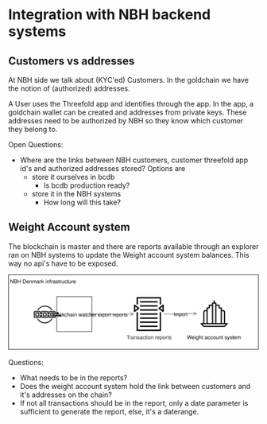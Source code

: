  # Integration with NBH backend systems

## Customers vs addresses

At NBH side we talk about (KYC'ed) Customers. In the goldchain we have the notion of (authorized) addresses.

A User uses the Threefold app and identifies through the app. 
In the app, a goldchain wallet can be created and addresses from private keys. These addresses need to be authorized by NBH so they know which customer they belong to.

Open Questions:
- Where are the links between NBH customers, customer threefold app id's and authorized addresses stored?
   Options are
   - store it ourselves in bcdb
       - Is bcdb production ready?
   - store it in the NBH systems
       - How long will this take?
   

 ## Weight Account system

 The blockchain is master and there are reports available through an explorer ran on NBH systems to update the Weight account system balances.
 This way no api's have to be exposed.

 ![Blockchain to weight system](./WeightAccountUpdates.svg)

 Questions:
 - What needs to be in the reports? 
 - Does the weight account system hold the link between customers and it's addresses on the chain?
 - If not all transactions should be in the report, only a date parameter is sufficient to generate the report, else, it's a daterange.
 
